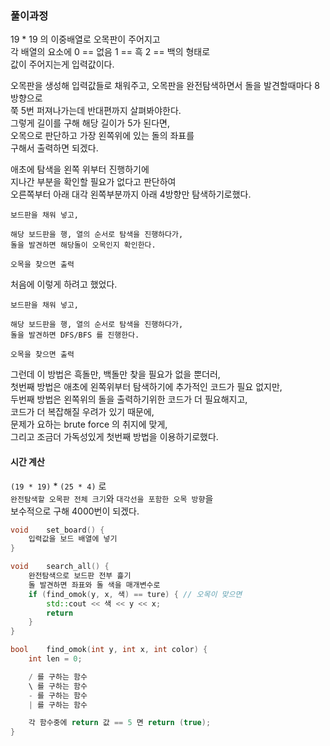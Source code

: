 ### 풀이과정

19 * 19 의 이중배열로 오목판이 주어지고   
각 배열의 요소에 0 == 없음 1 == 흑 2 == 백의 형태로   
값이 주어지는게 입력값이다.   

오목판을 생성해 입력값들로 채워주고, 
오목판을 완전탐색하면서 돌을 발견할때마다 8방향으로   
쭉 5번 퍼져나가는데 반대편까지 살펴봐야한다.   
그렇게 길이를 구해 해당 길이가 5가 된다면,   
오목으로 판단하고 가장 왼쪽위에 있는 돌의 좌표를   
구해서 출력하면 되겠다.   

애초에 탐색을 왼쪽 위부터 진행하기에   
지나간 부분을 확인할 필요가 없다고 판단하여   
오른쪽부터 아래 대각 왼쪽부분까지 아래 4방향만 탐색하기로했다.   

```
보드판을 채워 넣고,   

해당 보드판을 행, 열의 순서로 탐색을 진행하다가,   
돌을 발견하면 해당돌이 오목인지 확인한다.  

오목을 찾으면 출력   
```

처음에 이렇게 하려고 했었다.   

```
보드판을 채워 넣고,   

해당 보드판을 행, 열의 순서로 탐색을 진행하다가,   
돌을 발견하면 DFS/BFS 를 진행한다.   

오목을 찾으면 출력
```

그런데 이 방법은 흑돌만, 백돌만 찾을 필요가 없을 뿐더러,   
첫번째 방법은 애초에 왼쪽위부터 탐색하기에 추가적인 코드가 필요 없지만,     
두번째 방법은 왼쪽위의 돌을 출력하기위한 코드가 더 필요해지고,   
코드가 더 복잡해질 우려가 있기 때문에,   
문제가 요하는 brute force 의 취지에 맞게,   
그리고 조금더 가독성있게 첫번째 방법을 이용하기로했다.   

#### 시간 계산

`(19 * 19)` * `(25 * 4)` 로    
`완전탐색할 오목판 전체 크기`와 `대각선을 포함한 오목 방향`을   
보수적으로 구해 4000번이 되겠다.

```c++
void    set_board() {
    입력값을 보드 배열에 넣기
}

void    search_all() {
    완전탐색으로 보드판 전부 흝기
    돌 발견하면 좌표와 돌 색을 매개변수로
    if (find_omok(y, x, 색) == ture) { // 오목이 맞으면
        std::cout << 색 << y << x;
        return
    }
}

bool    find_omok(int y, int x, int color) {
    int len = 0;

    / 를 구하는 함수
    \ 를 구하는 함수
    - 를 구하는 함수
    | 를 구하는 함수

    각 함수중에 return 값 == 5 면 return (true);
}
```
